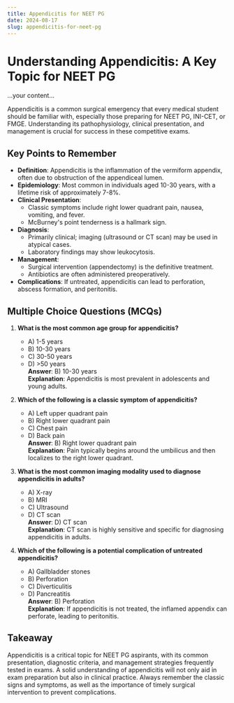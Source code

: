 ```yaml
---
title: Appendicitis for NEET PG
date: 2024-08-17
slug: appendicitis-for-neet-pg
---
```


# Understanding Appendicitis: A Key Topic for NEET PG

...your content...

Appendicitis is a common surgical emergency that every medical student should be familiar with, especially those preparing for NEET PG, INI-CET, or FMGE. Understanding its pathophysiology, clinical presentation, and management is crucial for success in these competitive exams.

## Key Points to Remember

- **Definition**: Appendicitis is the inflammation of the vermiform appendix, often due to obstruction of the appendiceal lumen.
- **Epidemiology**: Most common in individuals aged 10-30 years, with a lifetime risk of approximately 7-8%.
- **Clinical Presentation**:
  - Classic symptoms include right lower quadrant pain, nausea, vomiting, and fever.
  - McBurney's point tenderness is a hallmark sign.
- **Diagnosis**:
  - Primarily clinical; imaging (ultrasound or CT scan) may be used in atypical cases.
  - Laboratory findings may show leukocytosis.
- **Management**:
  - Surgical intervention (appendectomy) is the definitive treatment.
  - Antibiotics are often administered preoperatively.
- **Complications**: If untreated, appendicitis can lead to perforation, abscess formation, and peritonitis.

## Multiple Choice Questions (MCQs)

1. **What is the most common age group for appendicitis?**
   - A) 1-5 years
   - B) 10-30 years
   - C) 30-50 years
   - D) >50 years  
   **Answer**: B) 10-30 years  
   **Explanation**: Appendicitis is most prevalent in adolescents and young adults.

2. **Which of the following is a classic symptom of appendicitis?**
   - A) Left upper quadrant pain
   - B) Right lower quadrant pain
   - C) Chest pain
   - D) Back pain  
   **Answer**: B) Right lower quadrant pain  
   **Explanation**: Pain typically begins around the umbilicus and then localizes to the right lower quadrant.

3. **What is the most common imaging modality used to diagnose appendicitis in adults?**
   - A) X-ray
   - B) MRI
   - C) Ultrasound
   - D) CT scan  
   **Answer**: D) CT scan  
   **Explanation**: CT scan is highly sensitive and specific for diagnosing appendicitis in adults.

4. **Which of the following is a potential complication of untreated appendicitis?**
   - A) Gallbladder stones
   - B) Perforation
   - C) Diverticulitis
   - D) Pancreatitis  
   **Answer**: B) Perforation  
   **Explanation**: If appendicitis is not treated, the inflamed appendix can perforate, leading to peritonitis.

## Takeaway

Appendicitis is a critical topic for NEET PG aspirants, with its common presentation, diagnostic criteria, and management strategies frequently tested in exams. A solid understanding of appendicitis will not only aid in exam preparation but also in clinical practice. Always remember the classic signs and symptoms, as well as the importance of timely surgical intervention to prevent complications.
